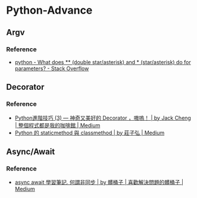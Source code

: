 # Python-Advance
## Argv
### Reference
* [python - What does ** (double star/asterisk) and * (star/asterisk) do for parameters? - Stack Overflow](https://stackoverflow.com/questions/36901/what-does-double-star-asterisk-and-star-asterisk-do-for-parameters)
## Decorator
### Reference
* [Python進階技巧 (3) — 神奇又美好的 Decorator ，嗷嗚！ | by Jack Cheng | 整個程式都是我的咖啡館 | Medium](https://medium.com/citycoddee/python%E9%80%B2%E9%9A%8E%E6%8A%80%E5%B7%A7-3-%E7%A5%9E%E5%A5%87%E5%8F%88%E7%BE%8E%E5%A5%BD%E7%9A%84-decorator-%E5%97%B7%E5%97%9A-6559edc87bc0)
* [Python 的 staticmethod 與 classmethod | by 莊子弘 | Medium](https://ji3g4zo6qi6.medium.com/python-tips-5d36df9f6ad5)

## Async/Await
### Reference
* [async await 學習筆記. 何謂非同步 | by 髒桶子 | 喜歡解決問題的髒桶子 | Medium](https://medium.com/%E9%AB%92%E6%A1%B6%E5%AD%90/aysnc-await-%E6%95%99%E5%AD%B8%E7%AD%86%E8%A8%98-debabdb9db0e)

